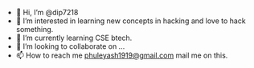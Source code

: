 - 👋 Hi, I’m @dip7218
- 👀 I’m interested in learning new concepts in hacking and love to hack something.
- 🌱 I’m currently learning CSE btech.
- 💞️ I’m looking to collaborate on ...
- 📫 How to reach me phuleyash1919@gmail.com mail me on this.

<!---
dip7218/dip7218 is a ✨ special ✨ repository because its `README.md` (this file) appears on your GitHub profile.
You can click the Preview link to take a look at your changes.
--->
